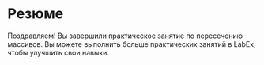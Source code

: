# Резюме

Поздравляем! Вы завершили практическое занятие по пересечению массивов. Вы можете выполнить больше практических занятий в LabEx, чтобы улучшить свои навыки.
